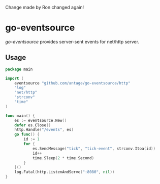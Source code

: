 Change made by Ron changed again!

# go-eventsource

_go-eventsource_ provides server-sent events for net/http server.

## Usage

``` go
package main

import (
    eventsource "github.com/antage/go-eventsource/http"
    "log"
    "net/http"
    "strconv"
    "time"
)

func main() {
    es := eventsource.New()
    defer es.Close()
    http.Handle("/events", es)
    go func() {
        id := 1
        for {
            es.SendMessage("tick", "tick-event", strconv.Itoa(id))
            id++
            time.Sleep(2 * time.Second)
        }
    }()
    log.Fatal(http.ListenAndServe(":8080", nil))
}
```

